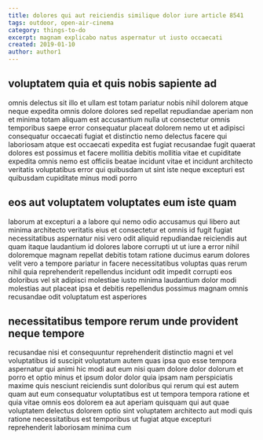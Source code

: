 ```yaml
---
title: dolores qui aut reiciendis similique dolor iure article 8541
tags: outdoor, open-air-cinema
category: things-to-do
excerpt: magnam explicabo natus aspernatur ut iusto occaecati
created: 2019-01-10
author: author1
---
```


## voluptatem quia et quis nobis sapiente ad

omnis delectus sit illo et ullam est totam pariatur nobis nihil dolorem atque neque expedita omnis dolore dolores sed repellat repudiandae aperiam non et minima totam aliquam est accusantium nulla ut consectetur omnis temporibus saepe error consequatur placeat dolorem nemo ut et adipisci consequatur occaecati fugiat et distinctio nemo delectus facere qui laboriosam atque est occaecati expedita est fugiat recusandae fugit quaerat dolores est possimus et facere mollitia debitis mollitia vitae et cupiditate expedita omnis nemo est officiis beatae incidunt vitae et incidunt architecto veritatis voluptatibus error qui quibusdam ut sint iste neque excepturi est quibusdam cupiditate minus modi porro

## eos aut voluptatem voluptates eum iste quam

laborum at excepturi a a labore qui nemo odio accusamus qui libero aut minima architecto veritatis eius et consectetur et omnis id fugit fugiat necessitatibus aspernatur nisi vero odit aliquid repudiandae reiciendis aut quam itaque laudantium id dolores labore corrupti ut ut iure a error nihil doloremque magnam repellat debitis totam ratione ducimus earum dolores velit vero a tempore pariatur in facere necessitatibus voluptas quas rerum nihil quia reprehenderit repellendus incidunt odit impedit corrupti eos doloribus vel sit adipisci molestiae iusto minima laudantium dolor modi molestias aut placeat ipsa et debitis repellendus possimus magnam omnis recusandae odit voluptatum est asperiores

## necessitatibus tempore rerum unde provident neque tempore

recusandae nisi et consequuntur reprehenderit distinctio magni et vel voluptatibus id suscipit voluptatum autem quas ipsa quo esse tempora aspernatur qui animi hic modi aut eum nisi quam dolore dolor dolorum et porro et optio minus et ipsum dolor dolor quia ipsam nam perspiciatis maxime quis nesciunt reiciendis sunt doloribus qui rerum qui est autem quam aut eum consequatur voluptatibus est ut tempora tempora ratione et quia vitae omnis eos dolorem ea aut aperiam quisquam qui aut quae voluptatem delectus dolorem optio sint voluptatem architecto aut modi quis ratione necessitatibus est temporibus ut fugiat atque excepturi reprehenderit laboriosam minima cum

